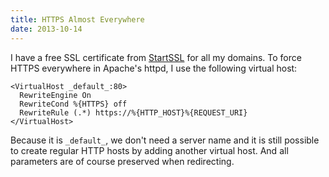 ```yaml
---
title: HTTPS Almost Everywhere
date: 2013-10-14
---
```

I have a free SSL certificate from [StartSSL](https://startssl.com/) for all my domains. To force HTTPS everywhere in Apache's httpd, I use the following virtual host:

    <VirtualHost _default_:80>
      RewriteEngine On
      RewriteCond %{HTTPS} off
      RewriteRule (.*) https://%{HTTP_HOST}%{REQUEST_URI}
    </VirtualHost>

Because it is `_default_`, we don't need a server name and it is still possible to create regular HTTP hosts by adding another virtual host. And all parameters are of course preserved when redirecting.
